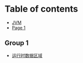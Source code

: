 # Table of contents

* [JVM](README.md)
* [Page 1](page-1.md)

## Group 1

* [运行时数据区域](group-1/yun-hang-shi-shu-ju-qu-yu.md)
